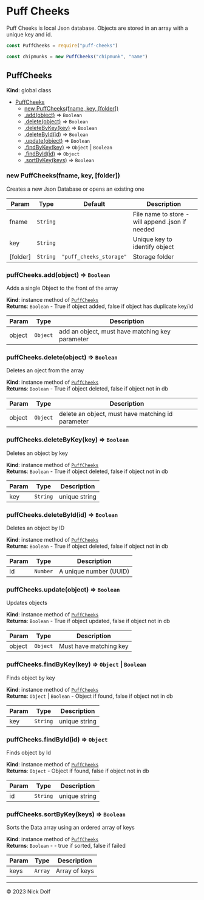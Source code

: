 # Puff Cheeks

Puff Cheeks is local Json database. Objects are stored in an array with a unique key and id.

```js
const PuffCheeks = require("puff-cheeks")

const chipmunks = new PuffCheeks("chipmunk", "name")
```

<a name="PuffCheeks"></a>

## PuffCheeks
**Kind**: global class  

* [PuffCheeks](#PuffCheeks)
    * [new PuffCheeks(fname, key, [folder])](#new_PuffCheeks_new)
    * [.add(object)](#PuffCheeks+add) ⇒ <code>Boolean</code>
    * [.delete(object)](#PuffCheeks+delete) ⇒ <code>Boolean</code>
    * [.deleteByKey(key)](#PuffCheeks+deleteByKey) ⇒ <code>Boolean</code>
    * [.deleteById(id)](#PuffCheeks+deleteById) ⇒ <code>Boolean</code>
    * [.update(object)](#PuffCheeks+update) ⇒ <code>Boolean</code>
    * [.findByKey(key)](#PuffCheeks+findByKey) ⇒ <code>Object</code> \| <code>Boolean</code>
    * [.findById(id)](#PuffCheeks+findById) ⇒ <code>Object</code>
    * [.sortByKey(keys)](#PuffCheeks+sortByKey) ⇒ <code>Boolean</code>

<a name="new_PuffCheeks_new"></a>

### new PuffCheeks(fname, key, [folder])
Creates a new Json Database or opens an existing one


| Param | Type | Default | Description |
| --- | --- | --- | --- |
| fname | <code>String</code> |  | File name to store - will append .json if needed |
| key | <code>String</code> |  | Unique key to identify object |
| [folder] | <code>String</code> | <code>&quot;puff_cheeks_storage&quot;</code> | Storage folder |

<a name="PuffCheeks+add"></a>

### puffCheeks.add(object) ⇒ <code>Boolean</code>
Adds a single Object to the front of the array

**Kind**: instance method of [<code>PuffCheeks</code>](#PuffCheeks)  
**Returns**: <code>Boolean</code> - True if object added, false if object has duplicate key/id  

| Param | Type | Description |
| --- | --- | --- |
| object | <code>Object</code> | add an object, must have matching key parameter |

<a name="PuffCheeks+delete"></a>

### puffCheeks.delete(object) ⇒ <code>Boolean</code>
Deletes an oject from the array

**Kind**: instance method of [<code>PuffCheeks</code>](#PuffCheeks)  
**Returns**: <code>Boolean</code> - True if object deleted, false if object not in db  

| Param | Type | Description |
| --- | --- | --- |
| object | <code>Object</code> | delete an object, must have matching id parameter |

<a name="PuffCheeks+deleteByKey"></a>

### puffCheeks.deleteByKey(key) ⇒ <code>Boolean</code>
Deletes an object by key

**Kind**: instance method of [<code>PuffCheeks</code>](#PuffCheeks)  
**Returns**: <code>Boolean</code> - True if object deleted, false if object not in db  

| Param | Type | Description |
| --- | --- | --- |
| key | <code>String</code> | unique string |

<a name="PuffCheeks+deleteById"></a>

### puffCheeks.deleteById(id) ⇒ <code>Boolean</code>
Deletes an object by ID

**Kind**: instance method of [<code>PuffCheeks</code>](#PuffCheeks)  
**Returns**: <code>Boolean</code> - True if object deleted, false if object not in db  

| Param | Type | Description |
| --- | --- | --- |
| id | <code>Number</code> | A unique number (UUID) |

<a name="PuffCheeks+update"></a>

### puffCheeks.update(object) ⇒ <code>Boolean</code>
Updates objects

**Kind**: instance method of [<code>PuffCheeks</code>](#PuffCheeks)  
**Returns**: <code>Boolean</code> - True if object updated, false if object not in db  

| Param | Type | Description |
| --- | --- | --- |
| object | <code>Object</code> | Must have matching key |

<a name="PuffCheeks+findByKey"></a>

### puffCheeks.findByKey(key) ⇒ <code>Object</code> \| <code>Boolean</code>
Finds object by key

**Kind**: instance method of [<code>PuffCheeks</code>](#PuffCheeks)  
**Returns**: <code>Object</code> \| <code>Boolean</code> - Object if found, false if object not in db  

| Param | Type | Description |
| --- | --- | --- |
| key | <code>String</code> | unique string |

<a name="PuffCheeks+findById"></a>

### puffCheeks.findById(id) ⇒ <code>Object</code>
Finds object by Id

**Kind**: instance method of [<code>PuffCheeks</code>](#PuffCheeks)  
**Returns**: <code>Object</code> - Object if found, false if object not in db  

| Param | Type | Description |
| --- | --- | --- |
| id | <code>String</code> | unique string |

<a name="PuffCheeks+sortByKey"></a>

### puffCheeks.sortByKey(keys) ⇒ <code>Boolean</code>
Sorts the Data array using an ordered array of keys

**Kind**: instance method of [<code>PuffCheeks</code>](#PuffCheeks)  
**Returns**: <code>Boolean</code> - - true if sorted, false if failed  

| Param | Type | Description |
| --- | --- | --- |
| keys | <code>Array</code> | Array of keys |


* * *

&copy; 2023 Nick Dolf